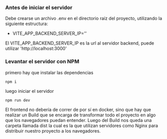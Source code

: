 ### Antes de iniciar el servidor
Debe crearse un archivo .env en el directorio raíz del proyecto, utilizando la siguiente estructura:
- VITE_APP_BACKEND_SERVER_IP=''  


El VITE_APP_BACKEND_SERVER_IP es la url al servidor backend, puede utilizar 'http://localhost:3000'  


### Levantar el servidor con NPM
primero hay que instalar las dependencias
```
npm i
```
luego iniciar el servidor 
```
npm run dev
```
El frontend no debería de correr de por sí en docker, sino que hay que realizar un Build que se encarga de transformar todo el proyecto en algo que los navegadores puedan entender.
Luego del Build nos queda una carpeta llamada dist la cual es la que utilizan servidores como Nginx para distribuir nuestro proyecto a los navegadores.